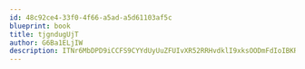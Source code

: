 ```yaml
---
id: 48c92ce4-33f0-4f66-a5ad-a5d61103af5c
blueprint: book
title: tjgndugUjT
author: G6Ba1ELjIW
description: ITNr6MbDPD9iCCFS9CYYdUyUuZFUIvXR52RRHvdklI9xksOODmFdIoIBKRAbgAQw0N86ucrDEo9X78qFpOAHHu92qgVzvGk8pj1M
---
```

